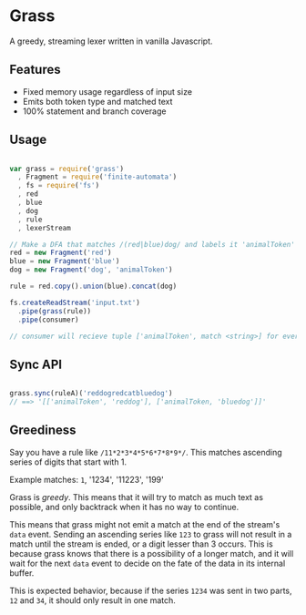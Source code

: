# Grass

A greedy, streaming lexer written in vanilla Javascript.

## Features

 * Fixed memory usage regardless of input size
 * Emits both token type and matched text
 * 100% statement and branch coverage

## Usage

```javascript

var grass = require('grass')
  , Fragment = require('finite-automata')
  , fs = require('fs')
  , red
  , blue
  , dog
  , rule
  , lexerStream

// Make a DFA that matches /(red|blue)dog/ and labels it 'animalToken'
red = new Fragment('red')
blue = new Fragment('blue')
dog = new Fragment('dog', 'animalToken')

rule = red.copy().union(blue).concat(dog)

fs.createReadStream('input.txt')
  .pipe(grass(rule))
  .pipe(consumer)

// consumer will recieve tuple ['animalToken', match <string>] for every match

```

## Sync API

```javascript

grass.sync(ruleA)('reddogredcatbluedog')
// ==> '[['animalToken', 'reddog'], ['animalToken, 'bluedog']]'

```

## Greediness

Say you have a rule like `/11*2*3*4*5*6*7*8*9*/`. This matches ascending series of digits that start with 1.

Example matches: `1`, '1234', '11223', '199'

Grass is *greedy*. This means that it will try to match as much text as possible, and only backtrack when it has no way to continue.

This means that grass might not emit a match at the end of the stream's `data` event. Sending an ascending series like `123` to grass will not result in a match until the stream is ended, or a digit lesser than 3 occurs. This is because grass knows that there is a possibility of a longer match, and it will wait for the next `data` event to decide on the fate of the data in its internal buffer.

This is expected behavior, because if the series `1234` was sent in two parts, `12` and `34`, it should only result in one match.
